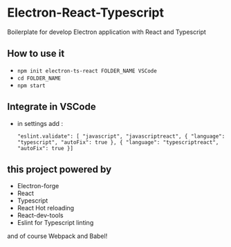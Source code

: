 # Electron-React-Typescript

Boilerplate for develop Electron application with React and Typescript

## How to use it

- `npm init electron-ts-react FOLDER_NAME VSCode`
- `cd FOLDER_NAME`
- `npm start`

## Integrate in VSCode

- in settings add :

  `"eslint.validate": [ "javascript", "javascriptreact", { "language": "typescript", "autoFix": true }, { "language": "typescriptreact", "autoFix": true }]`

## this project powered by

- Electron-forge
- React
- Typescript
- React Hot reloading
- React-dev-tools
- Eslint for Typescript linting

and of course Webpack and Babel!
